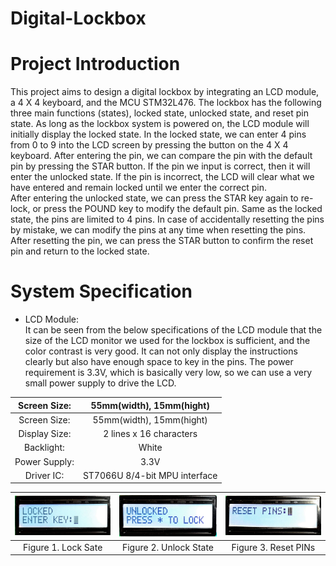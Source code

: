 # Digital-Lockbox

# Project Introduction
This project aims to design a digital lockbox by integrating an LCD module, a 4 X 4 keyboard, and the MCU STM32L476. The lockbox has the following three main functions (states), locked state, unlocked state, and reset pin state. As long as the lockbox system is powered on, the LCD module will initially display the locked state. In the locked state, we can enter 4 pins from 0 to 9 into the LCD screen by pressing the button on the 4 X 4 keyboard. After entering the pin, we can compare the pin with the default pin by pressing the STAR button. If the pin we input is correct, then it will enter the unlocked state. If the pin is incorrect, the LCD will clear what we have entered and remain locked until we enter the correct pin.<br />
After entering the unlocked state, we can press the STAR key again to re-lock, or press the POUND key to modify the default pin. Same as the locked state, the pins are limited to 4 pins. In case of accidentally resetting the pins by mistake, we can modify the pins at any time when resetting the pins. After resetting the pin, we can press the STAR button to confirm the reset pin and return to the locked state.<br />

# System Specification
* LCD Module: <br />
It can be seen from the below specifications of the LCD module that the size of the LCD monitor we used for the lockbox is sufficient, and the color contrast is very good. It can not only display the instructions clearly but also have enough space to key in the pins. The power requirement is 3.3V, which is basically very low, so we can use a very small power supply to drive the LCD. <br />

<!-- <table >
  <tr>
    <td>Screen Size:</td>
    <td>55mm(width), 15mm(hight)</td>
  </tr>
  <tr>
    <td>Display Size:</td>
    <td>2 lines x 16 characters</td>
  </tr>
  <tr>
    <td>Backlight:</td>
    <td>White</td>
  </tr>
  <tr>
    <td>Power Supply:</td>
    <td>3.3V</td>
  </tr>
  <tr>
    <td>Driver IC:</td>
    <td>ST7066U 8/4-bit MPU interface</td>
  </tr>
  <tr>
    <td colspan="2">State Instructions</td>
  </tr>
</table> -->

| Screen Size: | 55mm(width), 15mm(hight)|
| :-----------:  | :-----------: |
| Screen Size: |55mm(width), 15mm(hight)|
| Display Size: | 2 lines x 16 characters |
| Backlight: |White|
| Power Supply: | 3.3V |
| Driver IC: | ST7066U 8/4-bit MPU interface |

| <img src="Media/28694.jpg" alt="" width="250"/> | <img src="Media/28693.jpg" alt="" width="250"/> | <img src="Media/28692.jpg" alt="" width="250"/> |
| :-----------:  | :-----------: |:-----------: |
| Figure 1. Lock Sate | Figure 2. Unlock State | Figure 3. Reset PINs |
